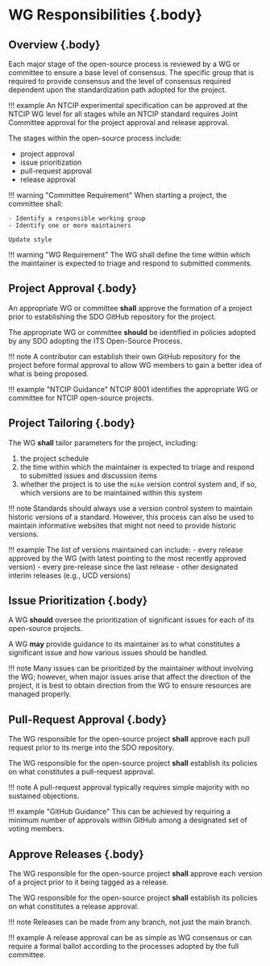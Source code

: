<!-- markdownlint-enable require-heading-body -->
<div markdown="1">
<style>
    :root { --section-number: 6; --section-style: decimal; }
</style>

# WG Responsibilities {.body}

## Overview {.body}

Each major stage of the open-source process is reviewed by a WG or committee to
ensure a base level of consensus. The specific group that is required to provide
consensus and the level of consensus required dependent upon the standardization
path adopted for the project.

!!! example
    An NTCIP experimental specification can be approved at the NTCIP WG
    level for all stages while an NTCIP standard requires Joint Committee
    approval for the project approval and release approval.

The stages within the open-source process include:

- project approval
- issue prioritization
- pull-request approval
- release approval

!!! warning "Committee Requirement"
    When starting a project, the committee shall:

    - Identify a responsible working group
    - Identify one or more maintainers

    Update style

!!! warning "WG Requirement"
    The WG shall define the time within which the maintainer is expected to triage and respond to submitted comments.

## Project Approval {.body}

An appropriate WG or committee **shall** approve the formation of a project
prior to establishing the SDO GitHub repository for the project.

The appropriate WG or committee **should** be identified in policies adopted by
any SDO adopting the ITS Open-Source Process.

!!! note
    A contributor can establish their own GitHub repository for the project
    before formal approval to allow WG members to gain a better idea of what is
    being proposed.

!!! example "NTCIP Guidance"
    NTCIP 8001 identifies the appropriate WG or committee for NTCIP open-source projects.

## Project Tailoring {.body}

The WG **shall** tailor parameters for the project, including:

1. the project schedule
2. the time within which the maintainer is expected to triage and respond to submitted issues and discussion items
3. whether the project is to use the `mike` version control system and, if so, which versions are to be maintained within this system

!!! note
    Standards should always use a version control system to maintain historic versions of a standard. However, this process can also be used to maintain informative websites that might not need to provide historic versions.

!!! example
    The list of versions maintained can include:
    - every release approved by the WG (with latest pointing to the most recently approved version)
    - every pre-release since the last release
    - other designated interim releases (e.g., UCD versions)

## Issue Prioritization {.body}

A WG **should** oversee the prioritization of significant issues for each of its
open-source projects.

A WG **may** provide guidance to its maintainer as to what constitutes a
significant issue and how various issues should be handled.

!!! note
    Many issues can be prioritized by the maintainer without involving the WG;
    however, when major issues arise that affect the direction of the project,
    it is best to obtain direction from the WG to ensure resources are managed
    properly.

## Pull-Request Approval {.body}

The WG responsible for the open-source project **shall** approve each pull
request prior to its merge into the SDO repository.

The WG responsible for the open-source project **shall** establish its policies
on what constitutes a pull-request approval.

!!! note
    A pull-request approval typically requires simple majority with no sustained
    objections.

!!! example "GitHub Guidance"
    This can be achieved by requiring a minimum number of approvals within GitHub
    among a designated set of voting members.

## Approve Releases {.body}

The WG responsible for the open-source project **shall** approve each version of
a project prior to it being tagged as a release.

The WG responsible for the open-source project **shall** establish its policies
on what constitutes a release approval.

!!! note
    Releases can be made from any branch, not just the main branch.

!!! example
    A release approval can be as simple as WG consensus or can require a formal
    ballot according to the processes adopted by the full committee.

</div>
